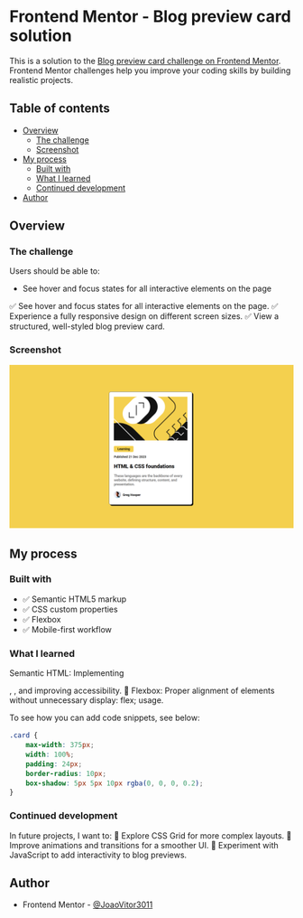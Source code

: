 # Frontend Mentor - Blog preview card solution

This is a solution to the [Blog preview card challenge on Frontend Mentor](https://www.frontendmentor.io/challenges/blog-preview-card-ckPaj01IcS). Frontend Mentor challenges help you improve your coding skills by building realistic projects. 

## Table of contents

- [Overview](#overview)
  - [The challenge](#the-challenge)
  - [Screenshot](#screenshot)
- [My process](#my-process)
  - [Built with](#built-with)
  - [What I learned](#what-i-learned)
  - [Continued development](#continued-development)
- [Author](#author)

## Overview

### The challenge

Users should be able to:

- See hover and focus states for all interactive elements on the page

✅ See hover and focus states for all interactive elements on the page.
✅ Experience a fully responsive design on different screen sizes.
✅ View a structured, well-styled blog preview card.


### Screenshot

![](./assets/images/screenshot.png)


## My process

### Built with

- ✅ Semantic HTML5 markup
- ✅ CSS custom properties
- ✅ Flexbox
- ✅ Mobile-first workflow


### What I learned

Semantic HTML: Implementing <article>, <time>, and improving accessibility.
🔹 Flexbox: Proper alignment of elements without unnecessary display: flex; usage.

To see how you can add code snippets, see below:


```css
.card {
    max-width: 375px;
    width: 100%;
    padding: 24px;
    border-radius: 10px;
    box-shadow: 5px 5px 10px rgba(0, 0, 0, 0.2);
}
```

### Continued development

In future projects, I want to:
🔹 Explore CSS Grid for more complex layouts.
🔹 Improve animations and transitions for a smoother UI.
🔹 Experiment with JavaScript to add interactivity to blog previews.


## Author

- Frontend Mentor - [@JoaoVitor3011](https://www.frontendmentor.io/profile/JoaoVitor3011)

